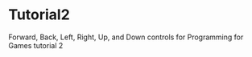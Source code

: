 # Tutorial2
 Forward, Back, Left, Right, Up, and Down controls for Programming for Games tutorial 2
